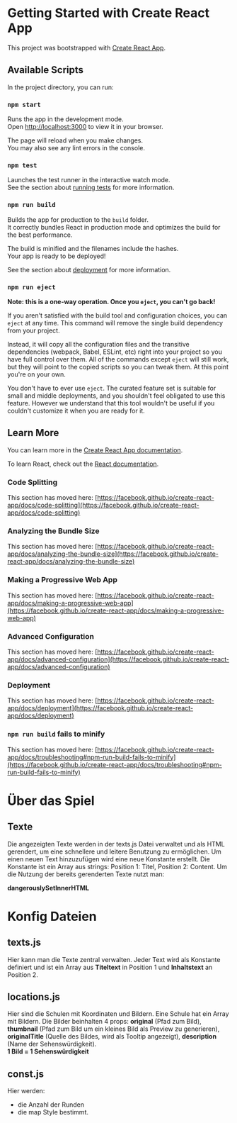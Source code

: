 # Getting Started with Create React App

This project was bootstrapped with [Create React App](https://github.com/facebook/create-react-app).

## Available Scripts

In the project directory, you can run:

### `npm start`

Runs the app in the development mode.\
Open [http://localhost:3000](http://localhost:3000) to view it in your browser.

The page will reload when you make changes.\
You may also see any lint errors in the console.

### `npm test`

Launches the test runner in the interactive watch mode.\
See the section about [running tests](https://facebook.github.io/create-react-app/docs/running-tests) for more information.

### `npm run build`

Builds the app for production to the `build` folder.\
It correctly bundles React in production mode and optimizes the build for the best performance.

The build is minified and the filenames include the hashes.\
Your app is ready to be deployed!

See the section about [deployment](https://facebook.github.io/create-react-app/docs/deployment) for more information.

### `npm run eject`

**Note: this is a one-way operation. Once you `eject`, you can't go back!**

If you aren't satisfied with the build tool and configuration choices, you can `eject` at any time. This command will remove the single build dependency from your project.

Instead, it will copy all the configuration files and the transitive dependencies (webpack, Babel, ESLint, etc) right into your project so you have full control over them. All of the commands except `eject` will still work, but they will point to the copied scripts so you can tweak them. At this point you're on your own.

You don't have to ever use `eject`. The curated feature set is suitable for small and middle deployments, and you shouldn't feel obligated to use this feature. However we understand that this tool wouldn't be useful if you couldn't customize it when you are ready for it.

## Learn More

You can learn more in the [Create React App documentation](https://facebook.github.io/create-react-app/docs/getting-started).

To learn React, check out the [React documentation](https://reactjs.org/).

### Code Splitting

This section has moved here: [https://facebook.github.io/create-react-app/docs/code-splitting](https://facebook.github.io/create-react-app/docs/code-splitting)

### Analyzing the Bundle Size

This section has moved here: [https://facebook.github.io/create-react-app/docs/analyzing-the-bundle-size](https://facebook.github.io/create-react-app/docs/analyzing-the-bundle-size)

### Making a Progressive Web App

This section has moved here: [https://facebook.github.io/create-react-app/docs/making-a-progressive-web-app](https://facebook.github.io/create-react-app/docs/making-a-progressive-web-app)

### Advanced Configuration

This section has moved here: [https://facebook.github.io/create-react-app/docs/advanced-configuration](https://facebook.github.io/create-react-app/docs/advanced-configuration)

### Deployment

This section has moved here: [https://facebook.github.io/create-react-app/docs/deployment](https://facebook.github.io/create-react-app/docs/deployment)

### `npm run build` fails to minify

This section has moved here: [https://facebook.github.io/create-react-app/docs/troubleshooting#npm-run-build-fails-to-minify](https://facebook.github.io/create-react-app/docs/troubleshooting#npm-run-build-fails-to-minify)

# Über das Spiel
## Texte
Die angezeigten Texte werden in der texts.js Datei verwaltet und als HTML gerendert, um eine schnellere und leitere Benutzung zu ermöglichen. 
Um einen neuen Text hinzuzufügen wird eine neue Konstante erstellt. Die Konstante ist ein Array aus strings: Position 1: Titel, Position 2: Content. Um die Nutzung der bereits gerenderten Texte nutzt man: </br>

<b>dangerouslySetInnerHTML</b>

# Konfig Dateien
## texts.js
Hier kann man die Texte zentral verwalten.
Jeder Text wird als Konstante definiert und ist ein Array aus <b>Titeltext</b> in Position 1 und <b>Inhaltstext</b> an Position 2.
## locations.js
Hier sind die Schulen mit Koordinaten und Bildern.
Eine Schule hat ein Array mit Bildern. Die Bilder beinhalten 4 props: <b>original</b> (Pfad zum Bild), <b>thumbnail</b> (Pfad zum Bild um ein kleines Bild als Preview zu generieren), <b>originalTitle</b> (Quelle des Bildes, wird als Tooltip angezeigt), <b>description</b> (Name der Sehenswürdigkeit).
</br>
<b>1 Bild = 1 Sehenswürdigkeit </b>
## const.js
Hier werden:
- die Anzahl der Runden
- die map Style
bestimmt.
